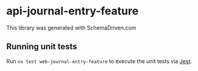 
# api-journal-entry-feature

This library was generated with SchemaDriven.com

## Running unit tests

Run `nx test web-journal-entry-feature` to execute the unit tests via [Jest](https://jestjs.io).

